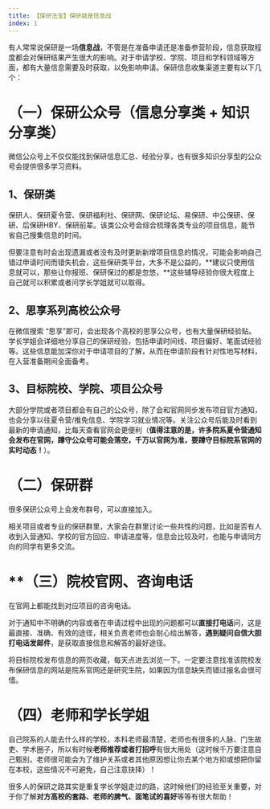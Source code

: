 ```yaml
---
title: 【保研法宝】保研就是信息战
index: 1
---
```


有人常常说保研是一场**信息战**，不管是在准备申请还是准备参营阶段，信息获取程度都会对保研结果产生很大的影响。对于申请学校、学院、项目和学科领域等方面，都有大量信息需要及时获取，以免影响申请。保研信息收集渠道主要有以下几个：

# **（一）保研公众号（信息分享类 + 知识分享类）**

微信公众号上不仅仅能找到保研信息汇总、经验分享，也有很多知识分享型的公众号会提供很多学习资料。

## 1、**保研类**

保研人、保研夏令营、保研福利社、保研网、保研论坛、易保研、中公保研、保研、后保研HBY、保研前辈。该类公众号会综合梳理各类专业的项目信息，能节省自己搜集信息的时间。

但要注意有时会出现遗漏或者没有及时更新新增项目信息的情况，可能会影响自己错过申请时间而错失机会，这些保研类平台，大多不是公益的，**建议只使用信息就可以，那些让你报班、保研保过的都是忽悠，**这些辅导经验你很大程度上自己就可以积累或者问学长学姐就可以取得。

## 2、**思享系列高校公众号**

在微信搜索 “思享”即可，会出现各个高校的思享公众号，也有大量保研经验贴。学长学姐会详细地分享自己的保研经验，包括申请时间线、项目偏好、笔面试经验等。这些信息能加深你对于申请项目的了解，从而在申请阶段有针对性地写材料，在入营准备期间全面备考。

## 3、**目标院校、学院、项目公众号**

大部分学院或者项目都会有自己的公众号，除了会和官网同步发布项目官方通知，也会分享以往夏令营/推免信息、学院学习就业情况等。关注公众号后能及时看到最新的申请通知，比每天查看官网会更便利（**值得注意的是，许多院系夏令营通知会发布在官网，蹲守公众号可能会落空，千万以官网为准，要蹲守目标院系官网的实时动态！**）。

# **（二）保研群**

很多保研公众号上会发布群号，可以直接加入。

相关项目或者专业的保研群里，大家会在群里讨论一些共性的问题，比如是否有人收到入营通知、学校的官方回应、申请进度等，信息会比较及时，也能与申请同方向的同学有更多交流。

# **（三）院校官网、咨询电话

在官网上都能找到对应项目的咨询电话。

对于通知中不明确的内容或者在申请过程中出现的问题都可以**直接打电话**问，这是最直接、准确、有效的途径，相关负责老师也会耐心给出解答，**遇到疑问自信大胆打电话发邮件**，是获取直接信息和解答的最好途径。

将目标院校发布信息的网页收藏，每天点进去浏览一下。一定要注意找准该院校发布保研信息的网站是院系官网还是研究生院，如果因为信息缺失而错过报名会很可惜。

# **（四）老师和学长学姐**

自己院系的人能去什么样的学校，本科老师最清楚，老师也有很多的人脉、门生故吏、学术圈子，所以有时候**老师推荐或者打招呼**有很大用处（这时候千万要注意自己甄别，老师很可能会为了维护关系或者其他原因想让你去某个地方抑或想把你留在本校，这些情况不可避免，自己注意抉择）！

很多人的保研之路其实是重复学长学姐走过的路，这时候他们的经验至关重要，对于你了解**对方高校的套路、老师的脾气、面笔试的喜好**等等有很大帮助！